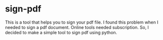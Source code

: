# sign-pdf
This is a tool that helps you to sign your pdf file. I found this problem when I needed to sign a pdf document. Online tools needed subscription. So, I decided to make a simple tool to sign pdf using python.
